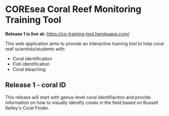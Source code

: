 # COREsea Coral Reef Monitoring Training Tool 

**Release 1 is live at:** https://cs-training-tool.herokuapp.com/

This web application aims to provide an interactive training tool to help coral reef scientists/students with: 

- Coral identification 
- Fish identification 
- Coral bleaching 

## Release 1 - coral ID 

This release will start with genus-level coral identifiaciton and provide information on how to visually idenitfy corals in the field based on Russell Kelley's Coral Finder. 

